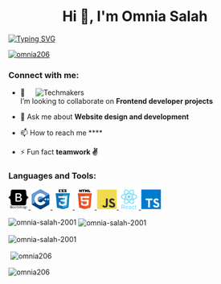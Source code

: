 <h1 align="center">Hi 👋, I'm Omnia Salah</h1>
<a href="https://git.io/typing-svg"><img src="https://readme-typing-svg.herokuapp.com?font=Fira+Code&pause=1000&width=435&lines=Front-End+Developer" alt="Typing SVG" /></a>

<p align="left"> <a href="https://github.com/ryo-ma/github-profile-trophy"><img src="https://github-profile-trophy.vercel.app/?username=omnia206" alt="omnia206" /></a> </p>

<h3 align="left">Connect with me:</h3>
<p align="left">
</p>
<p align="left"> <img src="https://techmakers.tech/wp-content/themes/TechMakers-WP/assets/img/hero-img.png" align="right" alt="Techmakers" width="450" /> </p>


- 👯 I’m looking to collaborate on **Frontend developer projects**

- 💬 Ask me about **Website design and development**

- 📫 How to reach me ****

- ⚡ Fun fact **teamwork ✌️**

<h3 align="left">Languages and Tools:</h3>
<p align="left"> <a href="https://getbootstrap.com" target="_blank" rel="noreferrer"> <img src="https://raw.githubusercontent.com/devicons/devicon/master/icons/bootstrap/bootstrap-plain-wordmark.svg" alt="bootstrap" width="40" height="40"/> </a> <a href="https://www.w3schools.com/cpp/" target="_blank" rel="noreferrer"> <img src="https://raw.githubusercontent.com/devicons/devicon/master/icons/cplusplus/cplusplus-original.svg" alt="cplusplus" width="40" height="40"/> </a> <a href="https://www.w3schools.com/css/" target="_blank" rel="noreferrer"> <img src="https://raw.githubusercontent.com/devicons/devicon/master/icons/css3/css3-original-wordmark.svg" alt="css3" width="40" height="40"/> </a> <a href="https://www.w3.org/html/" target="_blank" rel="noreferrer"> <img src="https://raw.githubusercontent.com/devicons/devicon/master/icons/html5/html5-original-wordmark.svg" alt="html5" width="40" height="40"/> </a> <a href="https://developer.mozilla.org/en-US/docs/Web/JavaScript" target="_blank" rel="noreferrer"> <img src="https://raw.githubusercontent.com/devicons/devicon/master/icons/javascript/javascript-original.svg" alt="javascript" width="40" height="40"/> </a> <a href="https://reactjs.org/" target="_blank" rel="noreferrer"> <img src="https://raw.githubusercontent.com/devicons/devicon/master/icons/react/react-original-wordmark.svg" alt="react" width="40" height="40"/> </a> <a href="https://www.typescriptlang.org/" target="_blank" rel="noreferrer"> <img src="https://raw.githubusercontent.com/devicons/devicon/master/icons/typescript/typescript-original.svg" alt="typescript" width="40" height="40"/> </a> </p>

<p><img align="left" src="https://github-readme-stats.vercel.app/api/top-langs?username=omnia-salah-2001&show_icons=true&locale=en&layout=compact" alt="omnia-salah-2001" /></p>

<p>&nbsp;<img align="center" src="https://github-readme-stats.vercel.app/api?username=omnia-salah-2001&show_icons=true&locale=en" alt="omnia-salah-2001" /></p>

<p><img align="center" src="https://github-readme-streak-stats.herokuapp.com/?user=omnia-salah-2001&" alt="omnia-salah-2001" /></p>
<p>&nbsp;<img align="center" src="https://github-readme-stats.vercel.app/api?username=omnia206&show_icons=true&locale=en" alt="omnia206" /></p>

<p><img align="center" src="https://github-readme-streak-stats.herokuapp.com/?user=omnia206&" alt="omnia206" /></p>

